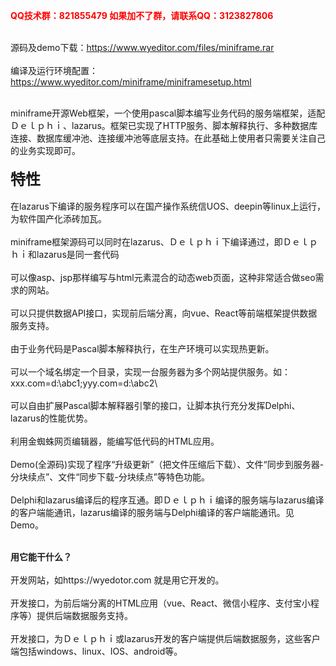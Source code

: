 <b><font color=red>QQ技术群：821855479 如果加不了群，请联系QQ：3123827806</font></b><br><br>

源码及demo下载：https://www.wyeditor.com/files/miniframe.rar<br><br>
编译及运行环境配置：https://www.wyeditor.com/miniframe/miniframesetup.html<br><br>


miniframe开源Web框架，一个使用pascal脚本编写业务代码的服务端框架，适配Ｄｅｌｐｈｉ、lazarus。框架已实现了HTTP服务、脚本解释执行、多种数据库连接、数据库缓冲池、连接缓冲池等底层支持。在此基础上使用者只需要关注自己的业务实现即可。<br>
<b><br><font size=5>
特性</b><br></font><br>
在lazarus下编译的服务程序可以在国产操作系统信UOS、deepin等linux上运行，为软件国产化添砖加瓦。<br><br>
miniframe框架源码可以同时在lazarus、Ｄｅｌｐｈｉ下编译通过，即Ｄｅｌｐｈｉ和lazarus是同一套代码<br><br>
可以像asp、jsp那样编写与html元素混合的动态web页面，这种非常适合做seo需求的网站。<br><br>
可以只提供数据API接口，实现前后端分离，向vue、React等前端框架提供数据服务支持。<br><br>
由于业务代码是Pascal脚本解释执行，在生产环境可以实现热更新。<br><br>
可以一个域名绑定一个目录，实现一台服务器为多个网站提供服务。如：xxx.com=d:\abc1\;yyy.com=d:\abc2\ <br><br>
可以自由扩展Pascal脚本解释器引擎的接口，让脚本执行充分发挥Delphi、lazarus的性能优势。<br><br>
利用金蜘蛛网页编辑器，能编写低代码的HTML应用。<br><br>
Demo(全源码)实现了程序“升级更新”（把文件压缩后下载）、文件“同步到服务器-分块续点”、文件“同步下载-分块续点”等特色功能。<br><br>
Delphi和lazarus编译后的程序互通。即Ｄｅｌｐｈｉ编译的服务端与lazarus编译的客户端能通讯，lazarus编译的服务端与Delphi编译的客户端能通讯。见Demo。<br><br>

<b>用它能干什么？</b><br></font><br>
开发网站，如https://wyedotor.com   就是用它开发的。<br><br>
开发接口，为前后端分离的HTML应用（vue、React、微信小程序、支付宝小程序等）提供后端数据服务支持。<br><br>
开发接口，为Ｄｅｌｐｈｉ或lazarus开发的客户端提供后端数据服务，这些客户端包括windows、linux、IOS、android等。<br><br>
